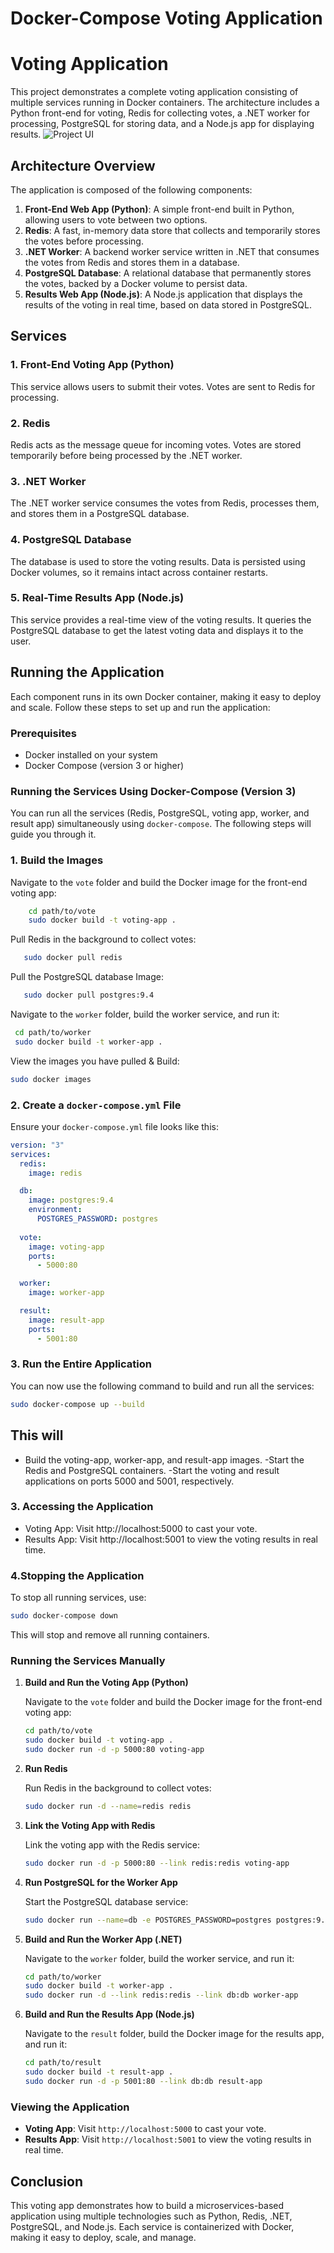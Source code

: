 # Docker-Compose Voting Application

# Voting Application

This project demonstrates a complete voting application consisting of multiple services running in Docker containers. The architecture includes a Python front-end for voting, Redis for collecting votes, a .NET worker for processing, PostgreSQL for storing data, and a Node.js app for displaying results.
![Project UI](project-diagram.png)
## Architecture Overview

The application is composed of the following components:

1. **Front-End Web App (Python)**: A simple front-end built in Python, allowing users to vote between two options.
2. **Redis**: A fast, in-memory data store that collects and temporarily stores the votes before processing.
3. **.NET Worker**: A backend worker service written in .NET that consumes the votes from Redis and stores them in a database.
4. **PostgreSQL Database**: A relational database that permanently stores the votes, backed by a Docker volume to persist data.
5. **Results Web App (Node.js)**: A Node.js application that displays the results of the voting in real time, based on data stored in PostgreSQL.

## Services

### 1. Front-End Voting App (Python)
This service allows users to submit their votes. Votes are sent to Redis for processing.

### 2. Redis
Redis acts as the message queue for incoming votes. Votes are stored temporarily before being processed by the .NET worker.

### 3. .NET Worker
The .NET worker service consumes the votes from Redis, processes them, and stores them in a PostgreSQL database.

### 4. PostgreSQL Database
The database is used to store the voting results. Data is persisted using Docker volumes, so it remains intact across container restarts.

### 5. Real-Time Results App (Node.js)
This service provides a real-time view of the voting results. It queries the PostgreSQL database to get the latest voting data and displays it to the user.

## Running the Application

Each component runs in its own Docker container, making it easy to deploy and scale. Follow these steps to set up and run the application:

### Prerequisites

- Docker installed on your system
- Docker Compose (version 3 or higher)

### Running the Services Using Docker-Compose (Version 3)

You can run all the services (Redis, PostgreSQL, voting app, worker, and result app) simultaneously using `docker-compose`. The following steps will guide you through it.


### 1. Build the Images 
 Navigate to the `vote` folder and build the Docker image for the front-end voting app:
```bash
    cd path/to/vote
    sudo docker build -t voting-app .
```
Pull Redis in the background to collect votes:
 ```bash
    sudo docker pull redis
 ```
Pull the PostgreSQL database Image:

 ```bash
    sudo docker pull postgres:9.4
  ```
Navigate to the `worker` folder, build the worker service, and run it:

   ```bash
    cd path/to/worker
    sudo docker build -t worker-app .
```
View the images you have pulled & Build:
```bash
sudo docker images
```
### 2. Create a `docker-compose.yml` File

Ensure your `docker-compose.yml` file looks like this:

```yaml
version: "3"
services:
  redis:
    image: redis

  db:
    image: postgres:9.4
    environment:
      POSTGRES_PASSWORD: postgres
      
  vote:
    image: voting-app
    ports:
      - 5000:80

  worker:
    image: worker-app

  result:
    image: result-app
    ports:
      - 5001:80
```
### 3. Run the Entire Application
You can now use the following command to build and run all the services:
```bash
sudo docker-compose up --build
```

## This will

- Build the voting-app, worker-app, and result-app images.
-Start the Redis and PostgreSQL containers.
-Start the voting and result applications on ports 5000 and 5001, respectively.
### 3. Accessing the Application
- Voting App: Visit http://localhost:5000 to cast your vote.
- Results App: Visit http://localhost:5001 to view the voting results in real time.


### 4.Stopping the Application
To stop all running services, use:
```bash
sudo docker-compose down
```
This will stop and remove all running containers.

### Running the Services Manually

1. **Build and Run the Voting App (Python)**

    Navigate to the `vote` folder and build the Docker image for the front-end voting app:

    ```bash
    cd path/to/vote
    sudo docker build -t voting-app .
    sudo docker run -d -p 5000:80 voting-app
    ```

2. **Run Redis**

    Run Redis in the background to collect votes:

    ```bash
    sudo docker run -d --name=redis redis
    ```

3. **Link the Voting App with Redis**

    Link the voting app with the Redis service:

    ```bash
    sudo docker run -d -p 5000:80 --link redis:redis voting-app
    ```

4. **Run PostgreSQL for the Worker App**

    Start the PostgreSQL database service:

    ```bash
    sudo docker run --name=db -e POSTGRES_PASSWORD=postgres postgres:9.4
    ```

5. **Build and Run the Worker App (.NET)**

    Navigate to the `worker` folder, build the worker service, and run it:

    ```bash
    cd path/to/worker
    sudo docker build -t worker-app .
    sudo docker run -d --link redis:redis --link db:db worker-app
    ```

6. **Build and Run the Results App (Node.js)**

    Navigate to the `result` folder, build the Docker image for the results app, and run it:

    ```bash
    cd path/to/result
    sudo docker build -t result-app .
    sudo docker run -d -p 5001:80 --link db:db result-app
    ```

### Viewing the Application

- **Voting App**: Visit `http://localhost:5000` to cast your vote.
- **Results App**: Visit `http://localhost:5001` to view the voting results in real time.

## Conclusion

This voting app demonstrates how to build a microservices-based application using multiple technologies such as Python, Redis, .NET, PostgreSQL, and Node.js. Each service is containerized with Docker, making it easy to deploy, scale, and manage.

